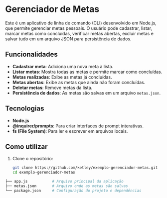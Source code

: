 # Gerenciador de Metas

Este é um aplicativo de linha de comando (CLI) desenvolvido em Node.js, que permite gerenciar metas pessoais. O usuário pode cadastrar, listar, marcar metas como concluídas, verificar metas abertas, excluir metas e salvar tudo em um arquivo JSON para persistência de dados.

## Funcionalidades

- **Cadastrar meta**: Adiciona uma nova meta à lista.
- **Listar metas**: Mostra todas as metas e permite marcar como concluídas.
- **Metas realizadas**: Exibe as metas já concluídas.
- **Metas abertas**: Exibe as metas que ainda não foram concluídas.
- **Deletar metas**: Remove metas da lista.
- **Persistência de dados**: As metas são salvas em um arquivo `metas.json`.

## Tecnologias

- **Node.js**
- **@inquirer/prompts**: Para criar interfaces de prompt interativas.
- **fs (File System)**: Para ler e escrever em arquivos locais.

## Como utilizar

1. Clone o repositório:
   ```bash
   git clone https://github.com/ketley/exemplo-gerenciador-metas.git
   cd exemplo-gerenciador-metas

  ```bash
├── app.js           # Arquivo principal da aplicação
├── metas.json       # Arquivo onde as metas são salvas
└── package.json     # Configuração do projeto e dependências
